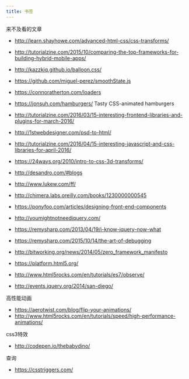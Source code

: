 ```yaml
---
title: 书签
---
```


来不及看的文章


- http://learn.shayhowe.com/advanced-html-css/css-transforms/
- http://tutorialzine.com/2015/10/comparing-the-top-frameworks-for-building-hybrid-mobile-apps/
- http://kazzkiq.github.io/balloon.css/
- https://github.com/miguel-perez/smoothState.js
- https://connoratherton.com/loaders
- https://jonsuh.com/hamburgers/   Tasty CSS-animated hamburgers

- http://tutorialzine.com/2016/03/15-interesting-frontend-libraries-and-plugins-for-march-2016/
- http://1stwebdesigner.com/psd-to-html/
- http://tutorialzine.com/2016/04/15-interesting-javascript-and-css-libraries-for-april-2016/
- https://24ways.org/2010/intro-to-css-3d-transforms/
- http://desandro.com/#blogs
- http://www.lukew.com/ff/
- http://chimera.labs.oreilly.com/books/1230000000545
- https://ponyfoo.com/articles/designing-front-end-components
- http://youmightnotneedjquery.com/
- https://remysharp.com/2013/04/19/i-know-jquery-now-what
- https://remysharp.com/2015/10/14/the-art-of-debugging
- http://bitworking.org/news/2014/05/zero_framework_manifesto
- https://platform.html5.org/
- http://www.html5rocks.com/en/tutorials/es7/observe/
- http://events.jquery.org/2014/san-diego/

高性能动画

- https://aerotwist.com/blog/flip-your-animations/
- http://www.html5rocks.com/en/tutorials/speed/high-performance-animations/

css3特效

- http://codepen.io/thebabydino/

查询

- https://csstriggers.com/
